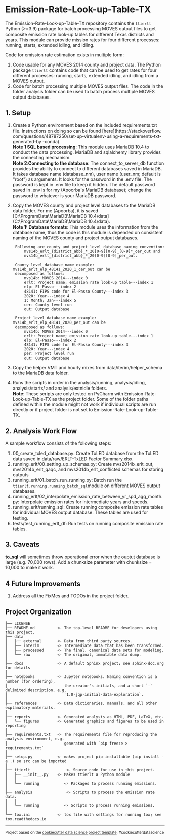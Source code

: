 Emission-Rate-Look-up-Table-TX
==============================

The Emission-Rate-Look-up-Table-TX repository contains the `ttierlt` Python (>=3.9) 
package for batch processing MOVES output files to get composite emission rate look-up 
tables for different Texas districts and years. This module can provide mission 
rates for four different processes: running, starts, extended idling, and idling. 

Code for emission rate estimation exists in multiple form:
1. Code usable for any MOVES 2014 county and project data. The Python package `ttierlt`
contains code that can be used to get rates for four different processes: running, 
   starts, extended idling, and idling from a MOVES output. 
2. Code for batch processing multiple MOVES output files. The code in the folder 
   analysis folder can be used to batch process multiple MOVES output databases.

## 1. Setup
1. Create a Python environment based on the included requirements.txt file. 
   Instructions on doing so can be found [here](https://stackoverflow.
   com/questions/48787250/set-up-virtualenv-using-a-requirements-txt-generated-by
   -conda).  
   **Note 1 SQL based processing**: This module uses MariaDB 10.4 to conduct the data 
   processing. 
   MariaDB and sqlalchemy library provides the connecting mechanism.  
   **Note 2**:**Connecting to the database**: The connect_to_server_db function provides the ability to connect to different 
databases saved in MariaDB. It takes database name (database_nm), user name (user_nm; default is "root") as arguments. It looks for the password in the .env file. The 
password is kept in .env file to keep it hidden. The default password saved in .env 
   is for my (Apoorba's MariaDB database); change the password to whatever is your 
   MariaDB password.
2. Copy the MOVES county and project level databases to the MariaDB data folder. 
   For me (Apoorba), it is saved [C:\ProgramData\MariaDB\MariaDB 10.4\data]
   (C:\ProgramData\MariaDB\MariaDB 10.4\data).  
    **Note 1: Database formats**: This module uses the information from the database 
name, thus the code is this module is depended on consistent naming of the MOVES 
county and project output databases. 


        Following are county and project level database naming convention:
            mvs14b_erlt_{district_abb}_*_20[0-9][0-9]_[0-9]*_cer_out and 
            mvs14b_erlt_{district_abb}_*_20[0-9][0-9]_per_out. 
    
        County level database name example: mvs14b_erlt_elp_48141_2020_1_cer_out can be 
        decomposed as follows:
            mvs14b: MOVES 2014---index 0
            erlt: Project name; emission rate look-up table---index 1
            elp: El-Passo---index 2
            48141: FIPS code for El-Passo County---index 3
            2020: Year---index 4
            1: Month; Jan---index 5
            cer: County level run
            out: Output database
    
        Project level database name example: mvs14b_erlt_elp_48141_2020_per_out can be 
        decomposed as follows:
            mvs14b: MOVES 2014---index 0
            erlt: Project name; emission rate look-up table---index 1
            elp: El-Passo---index 2
            48141: FIPS code for El-Passo County---index 3
            2020: Year---index 4
            per: Project level run 
            out: Output database

3. Copy the helper VMT and hourly mixes from data/iterim/helper_schema to the 
   MariaDB data folder. 
4. Runs the scripts in order in the analysis/running, analysis/idling, 
   analysis/starts/ and analysis/extnidle folders.  
   **Note**: These scripts are only tested on PyCharm with 
   Emission-Rate-Look-up-Table-TX as the project folder. Some of the folder paths 
   defined within the module might not work if individual scripts are run directly 
   or if project folder is not set to Emission-Rate-Look-up-Table-TX. 
   
## 2. Analysis Work Flow

A sample workflow consists of the following steps:

1. 00_create_txled_database.py: Create TxLED database from the TxLED data saved 
   in data/raw/ERLT-TxLED Factor Summary.xlsx. 
2. running_erlt/00_setting_up_schemas.py: Create mvs2014b_erlt_out, 
   mvs2014b_erlt_qaqc, and mvs2014b_erlt_conflicted schemas for storing outputs
3. running_erlt/01_batch_run_running.py: Batch run the `ttierlt.running.running_batch_sql`module on different MOVES output databases. 
4. running_erlt/02_interpolate_emission_rate_between_yr_spd_agg_month.py: 
   Interpolate emission rates for intermediate years and speeds.
5. running_erlt/running_sql: Create running composite emission rate tables for 
   individual MOVES output database. These tables are used for testing.
6. tests/test_running_erlt_df: Run tests on running composite emission rate tables.

## 3. Caveats
**to_sql** will sometimes throw operational error when the ouptut database is large 
(e.g. 70,000 rows). Add a chunksize parameter with chunksize = 10,000 to make it work.

## 4 Future Improvements
1. Address all the FixMes and TODOs in the project folder.


Project Organization
------------

    ├── LICENSE
    ├── README.md          <- The top-level README for developers using this project.
    ├── data
    │   ├── external       <- Data from third party sources.
    │   ├── interim        <- Intermediate data that has been transformed.
    │   ├── processed      <- The final, canonical data sets for modeling.
    │   └── raw            <- The original, immutable data dump.
    │
    ├── docs               <- A default Sphinx project; see sphinx-doc.org for details
    │
    ├── notebooks          <- Jupyter notebooks. Naming convention is a number (for ordering),
    │                         the creator's initials, and a short `-` delimited description, e.g.
    │                         `1.0-jqp-initial-data-exploration`.
    │
    ├── references         <- Data dictionaries, manuals, and all other explanatory materials.
    │
    ├── reports            <- Generated analysis as HTML, PDF, LaTeX, etc.
    │   └── figures        <- Generated graphics and figures to be used in reporting
    │
    ├── requirements.txt   <- The requirements file for reproducing the analysis environment, e.g.
    │                         generated with `pip freeze > requirements.txt`
    │
    ├── setup.py           <- makes project pip installable (pip install -e .) so src can be imported
    │
    ├── ttierlt                <- Source code for use in this project.
    │   ├── __init__.py    <- Makes ttierlt a Python module
    │   │
    │   └── running           <- Packages to process running emissions.
    │
    ├── analysis               <- Scripts to process the emission rate data.
    │   │
    │   └── running           <- Scripts to process running emissions.
    │
    └── tox.ini            <- tox file with settings for running tox; see tox.readthedocs.io


--------

<p><small>Project based on the <a target="_blank" href="https://drivendata.github.io/cookiecutter-data-science/">cookiecutter data science project template</a>. #cookiecutterdatascience</small></p>
